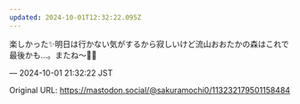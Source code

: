 ```yaml
---
updated: 2024-10-01T12:32:22.095Z
---
```


<p>楽しかった✨️明日は行かない気がするから寂しいけど流山おおたかの森はこれで最後かも…。またね〜👋🏻</p>

&mdash; 2024-10-01 21:32:22 JST

Original URL: https://mastodon.social/@sakuramochi0/113232179501158484
